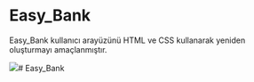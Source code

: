 <h1>Easy_Bank</h1>


Easy_Bank kullanıcı arayüzünü HTML ve CSS kullanarak yeniden oluşturmayı amaçlanmıştır.


![](screen.gif)#   E a s y _ B a n k  
 